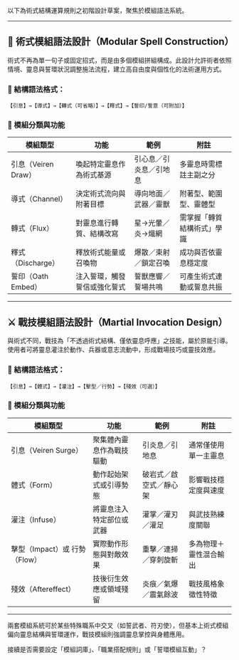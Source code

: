 以下為術式結構運算規則之初階設計草案，聚焦於模組語法系統。

---

## 🧩 術式模組語法設計（Modular Spell Construction）

術式不再為單一句子或固定招式，而是由多個模組拼組構成。此設計允許術者依照情境、靈息與誓環狀況調整施法流程，建立高自由度與個性化的法術運用方式。

### 📘 結構語法格式：
```
【引息】→【導式】→【轉式（可省略）】→【釋式】→【誓印/誓意（可附加）】
```

### 🔧 模組分類與功能

| 模組類型 | 功能 | 範例 | 附註 |
|----------|------|------|------|
| 引息（Veiren Draw） | 喚起特定靈息作為術式基源 | 引心息／引炎息／引地息 | 多靈息時需標註主副之分 |
| 導式（Channel） | 決定術式流向與附著目標 | 導向地面／武器／靈獸 | 附著型、範圍型、靈體型 |
| 轉式（Flux） | 對靈息進行轉質、結構改寫 | 星→光暈／炎→熾網 | 需掌握「轉質結構術式」學識 |
| 釋式（Discharge） | 釋放術式能量或召喚物 | 爆散／束射／鎖定召喚 | 成功與否依靈息穩定度 |
| 誓印（Oath Embed） | 注入誓環，觸發誓信或強化誓式 | 誓獸應響／誓場共鳴 | 可產生術式連動或誓息共振 |

---

## ⚔️ 戰技模組語法設計（Martial Invocation Design）

與術式不同，戰技為「不透過術式結構、僅依靈息呼應」之技能，屬於原能引導。使用者可將靈息灌注於動作、兵器或意志流動中，形成戰場技巧或靈技效應。

### 📘 結構語法格式：
```
【引息】→【體式】→【灌注】→【擊型／行勢】→【殘效（可選）】
```

### 🔧 模組分類與功能

| 模組類型 | 功能 | 範例 | 附註 |
|----------|------|------|------|
| 引息（Veiren Surge） | 聚集體內靈息作為戰技驅動 | 引炎息／引地息 | 通常僅使用單一主靈息 |
| 體式（Form） | 動作起始架式或引導勢態 | 破岩式／啟空式／靜心架 | 影響戰技穩定度與速度 |
| 灌注（Infuse） | 將靈息注入特定部位或武器 | 灌掌／灌刃／灌足 | 與武技熟練度關聯 |
| 擊型（Impact）或 行勢（Flow） | 實際動作形態與對敵效果 | 重擊／連掃／穿刺旋斬 | 多為物理＋靈性混合輸出 |
| 殘效（Aftereffect） | 技後衍生效應或領域殘留 | 炎痕／氣爆／震氣餘波 | 戰技風格象徵性特徵 |

---

兩套模組系統可於某些特殊職系中交叉（如誓武者、符刃使），但基本上術式模組偏向靈息結構與誓環運作，戰技模組則強調靈息掌控與身體應用。

接續是否需要設定「模組詞庫」、「職業搭配規則」或「誓環模組互動」？